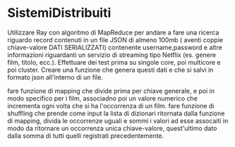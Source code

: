 # SistemiDistribuiti
Utilizzare Ray con algoritmo di MapReduce per andare a fare una ricerca riguardo record contenuti in un file JSON di almeno 100mb ( aventi coppie chiave-valore DATI SERIALIZZATI) contenente username,password e altre informazioni riguardanti un servizio di streaming tipo Netflix (es. genere film, titolo, ecc.). Effettuare dei test prima su singole core, poi multicore e poi cluster.
Creare una funzione che genera questi dati e che si salvi in formato json all'interno di un file.

fare funzione di mapping che divide prima per chiave generale, e poi in modo specifico per i film, associadno poi un valore numerico che incrementa ogni volta che si ha l'occorrenza di un film.
fare funzione di shuffling che prende come input la lista di dizionari ritornata dalla funzione di mapping, divida le occorrenze uguali e sommi i valori ad esse assocaiti in modo da ritornare un occorrenza unica chiave-valore, quest'ultimo dato dalla somma di tutti quelli registrati precedentemente. 

